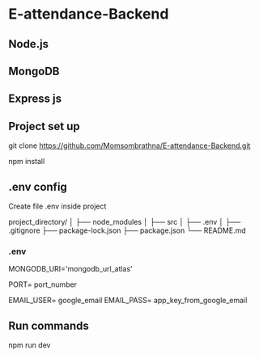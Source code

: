 # E-attendance-Backend

## Node.js

## MongoDB

## Express js

## Project set up

git clone https://github.com/Momsombrathna/E-attendance-Backend.git

npm install

## .env config

Create file .env inside project

project_directory/
│
├── node_modules
│
├── src
│
├── .env
│
├── .gitignore
├── package-lock.json
├── package.json
└── README.md

### .env

MONGODB_URI='mongodb_url_atlas'

PORT= port_number

EMAIL_USER= google_email
EMAIL_PASS= app_key_from_google_email

## Run commands

npm run dev
